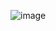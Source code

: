 ![image](https://github.com/AhmedBakrXI/Design-Patterns-Course/assets/114930002/f6b6a427-f42e-48ae-81bf-3fa7427dd5ca)
